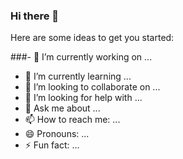 ### Hi there 👋

<!--
**SWEETERROR404/SWEETERROR404** is a ✨ _special_ ✨ repository because its `README.md` (this file) appears on your GitHub profile.
-->
Here are some ideas to get you started:

###- 🔭 I’m currently working on ...
- 🌱 I’m currently learning ...
- 👯 I’m looking to collaborate on ...
- 🤔 I’m looking for help with ...
- 💬 Ask me about ...
- 📫 How to reach me: ...
- 😄 Pronouns: ...
- ⚡ Fun fact: ...
